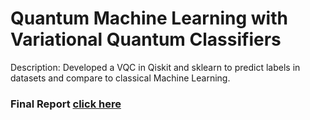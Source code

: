 # Quantum Machine Learning with Variational Quantum Classifiers

Description: Developed a VQC in Qiskit and sklearn to predict labels in datasets and compare to classical Machine Learning.
### Final Report [click here](https://github.com/theRealNoah/qml_vqc_mnist/blob/main/Hamilton_VQC.pdf)
